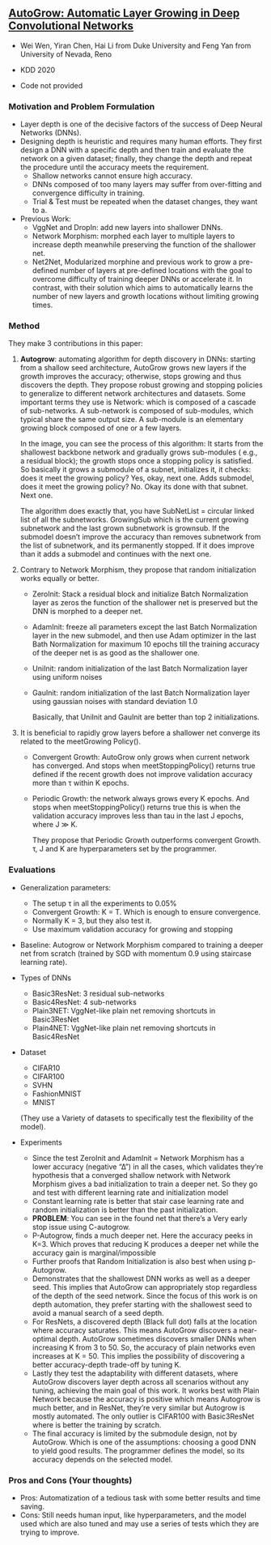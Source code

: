 ## [AutoGrow: Automatic Layer Growing in Deep Convolutional Networks](https://dl.acm.org/doi/pdf/10.1145/3394486.3403126)

* Wei Wen, Yiran Chen, Hai Li from Duke University and Feng Yan from University of Nevada, Reno

* KDD 2020

* Code not provided

### Motivation and Problem Formulation

* Layer depth is one of the decisive factors of the success of Deep Neural Networks (DNNs).
* Designing depth is heuristic and requires many human efforts. They first design a DNN with a specific depth and then train and evaluate the network on a given dataset; finally, they change the depth and repeat the procedure until the accuracy meets the requirement.
    * Shallow networks cannot ensure high accuracy.
    * DNNs composed of too many layers may suffer from over-fitting and convergence difficulty in training. 
    * Trial & Test must be repeated when the dataset changes, they want to a.
* Previous Work:
    * VggNet and DropIn: add new layers into shallower DNNs.
    * Network Morphism: morphed each layer to multiple layers to increase depth meanwhile preserving the function of the shallower net.
    * Net2Net, Modularized morphine and previous work to grow a pre-defined number of layers at pre-defined locations with the goal to overcome difficulty of training deeper DNNs or accelerate it. In contrast, with their solution which aims to automatically learns the number of new layers and growth locations without limiting growing times.


### Method

They make 3 contributions in this paper:

1) **Autogrow**: automating algorithm for depth discovery in DNNs: starting from a shallow seed architecture, AutoGrow grows new layers if the growth improves the accuracy; otherwise, stops growing and thus discovers the depth.  They propose robust growing and stopping policies to generalize to different network architectures and datasets. Some important terms they use is Network: which is composed of a cascade of sub-networks. A sub-network is composed of sub-modules, which typical share the same output size. A sub-module is an elementary growing block composed of one or a few layers.



    In the image, you can see the process of this algorithm: It starts from the shallowest backbone network and gradually grows sub-modules ( e.g., a residual block); the growth stops once a stopping policy is satisfied. So basically it grows a submodule of a subnet, initializes it, it checks: does it meet the growing policy? Yes, okay, next one. Adds submodel, does it meet the growing policy? No. Okay its done with that subnet. Next one.



    The algorithm does exactly that, you have SubNetList = circular linked list of all the subnetworks. GrowingSub which is the current growing subnetwork and the last grown subnetwork is grownsub. If the submodel doesn’t improve the accuracy than removes subnetwork from the list of subnetwork, and its permanently stopped. If it does improve than it adds a submodel and continues with the next one.

2) Contrary to Network Morphism, they propose that random initialization works equally or better.
    * ZeroInit: Stack a residual block and initialize Batch Normalization layer as zeros  the function of the shallower net is preserved but the DNN is morphed to a deeper net.
    * AdamInit: freeze all parameters except the last Batch Normalization layer in the new submodel, and then use Adam optimizer in the last Bath Normalization for maximum 10 epochs till the training accuracy of the deeper net is as good as the shallower one.
    * UniInit: random initialization of the last Batch Normalization layer using uniform noises
    * GauInit: random initialization of the last Batch Normalization layer using gaussian noises with standard deviation 1.0

      Basically, that UniInit and GauInit are better than top 2 initializations.

3) It is beneficial to rapidly grow layers before a shallower net converge its related to the meetGrowing Policy().
    * Convergent Growth: AutoGrow only grows when current network has converged.  And stops when meetStoppingPolicy() returns true defined if the recent growth does not improve validation accuracy more than τ within K epochs.

    * Periodic Growth: the network always grows every K epochs. And stops when meetStoppingPolicy() returns true this is when the validation accuracy improves less than tau in the last J epochs, where J ≫ K.

      They propose that Periodic Growth outperforms convergent Growth. τ, J and K are hyperparameters set by the programmer.



### Evaluations

* Generalization parameters:
    * The setup τ in all the experiments to 0.05%
    * Convergent Growth: K = T. Which is enough to ensure convergence.
    * Normally K = 3, but they also test it.
    * Use maximum validation accuracy for growing and stopping
* Baseline: Autogrow or Network Morphism compared to training a deeper net from scratch (trained by SGD with momentum 0.9 using staircase learning rate).
* Types of DNNs
    * Basic3ResNet: 3 residual sub-networks
    * Basic4ResNet: 4 sub-networks
    * Plain3NET: VggNet-like plain net removing shortcuts in Basic3ResNet
    * Plain4NET: VggNet-like plain net removing shortcuts in Basic4ResNet
* Dataset
    * CIFAR10
    * CIFAR100
    * SVHN
    * FashionMNIST
    * MNIST
   
    (They use a Variety of datasets to specifically test the flexibility of the model).
    
* Experiments

    * Since the test ZeroInit and AdamInit = Network Morphism has a lower accuracy (negative “∆”) in all the cases, which validates they’re hypothesis that a converged shallow network with Network Morphism gives a bad initialization to train a deeper net. So they go and test with different learning rate and initialization model
    * Constant learning rate is better that stair case learning rate and random initialization is better than the past initialization.
    * **PROBLEM**: You can see in the found net that there’s a Very early stop issue using C-autogrow.
    * P-Autogrow, finds a much deeper net. Here the accuracy peeks in K=3. Which proves that reducing K produces a deeper net while the accuracy gain is marginal/impossible
    * Further proofs that Random Initialization is also best when using p-Autogrow.
    * Demonstrates that the shallowest DNN works as well as a deeper seed. This implies that AutoGrow can appropriately stop regardless of the depth of the seed network. Since the focus of this work is on depth automation, they prefer starting with the shallowest seed to avoid a manual search of a seed depth.
    * For ResNets, a discovered depth (Black full dot) falls at the location where accuracy saturates. This means AutoGrow discovers a near-optimal depth. AutoGrow sometimes discovers smaller DNNs when increasing K from 3 to 50. So, the accuracy of plain networks even increases at K = 50. This implies the possibility of discovering a better accuracy-depth trade-off by tuning K.
    * Lastly they test the adaptability with different datasets, where AutoGrow discovers layer depth across all scenarios without any tuning, achieving the main goal of this work. It works best with Plain Network because the accuracy is positive which means Autogrow is much better, and in ResNet, they’re very similar but Autogrow is mostly automated. The only outlier is CIFAR100 with Basic3ResNet where is better the training by scratch.
    * The final accuracy is limited by the submodule design, not by AutoGrow. Which is one of the assumptions: choosing a good DNN to yield good results. The programmer defines the model, so its accuracy depends on the selected model.

### Pros and Cons (Your thoughts)

* Pros: Automatization of a tedious task with some better results and time saving.
* Cons: Still needs human input, like hyperparameters, and the model used which are also tuned and may use a series of tests which they are trying to improve.
